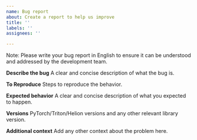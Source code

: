 ```yaml
---
name: Bug report
about: Create a report to help us improve
title: ''
labels: ''
assignees: ''

---
```


Note: Please write your bug report in English to ensure it can be understood and addressed by the development team.

**Describe the bug**
A clear and concise description of what the bug is.

**To Reproduce**
Steps to reproduce the behavior.

**Expected behavior**
A clear and concise description of what you expected to happen.

**Versions**
PyTorch/Triton/Helion versions and any other relevant library version.

**Additional context**
Add any other context about the problem here.
